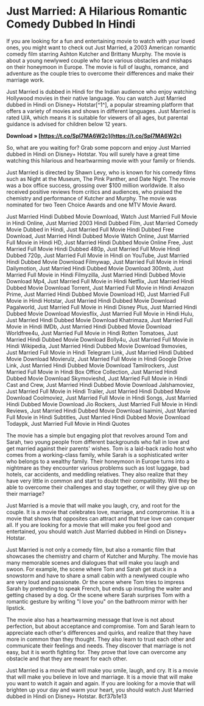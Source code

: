 
 
# Just Married: A Hilarious Romantic Comedy Dubbed In Hindi
 
If you are looking for a fun and entertaining movie to watch with your loved ones, you might want to check out Just Married, a 2003 American romantic comedy film starring Ashton Kutcher and Brittany Murphy. The movie is about a young newlywed couple who face various obstacles and mishaps on their honeymoon in Europe. The movie is full of laughs, romance, and adventure as the couple tries to overcome their differences and make their marriage work.
 
Just Married is dubbed in Hindi for the Indian audience who enjoy watching Hollywood movies in their native language. You can watch Just Married dubbed in Hindi on Disney+ Hotstar[^1^], a popular streaming platform that offers a variety of movies and shows in different languages. Just Married is rated U/A, which means it is suitable for viewers of all ages, but parental guidance is advised for children below 12 years.
 
**Download » [https://t.co/SpI7MA6W2c](https://t.co/SpI7MA6W2c)**


 
So, what are you waiting for? Grab some popcorn and enjoy Just Married dubbed in Hindi on Disney+ Hotstar. You will surely have a great time watching this hilarious and heartwarming movie with your family or friends.

Just Married is directed by Shawn Levy, who is known for his comedy films such as Night at the Museum, The Pink Panther, and Date Night. The movie was a box office success, grossing over $100 million worldwide. It also received positive reviews from critics and audiences, who praised the chemistry and performance of Kutcher and Murphy. The movie was nominated for two Teen Choice Awards and one MTV Movie Award.
 
Just Married Hindi Dubbed Movie Download,  Watch Just Married Full Movie in Hindi Online,  Just Married 2003 Hindi Dubbed Film,  Just Married Comedy Movie Dubbed in Hindi,  Just Married Full Movie Hindi Dubbed Free Download,  Just Married Hindi Dubbed Movie Watch Online,  Just Married Full Movie in Hindi HD,  Just Married Hindi Dubbed Movie Online Free,  Just Married Full Movie Hindi Dubbed 480p,  Just Married Full Movie Hindi Dubbed 720p,  Just Married Full Movie in Hindi on YouTube,  Just Married Hindi Dubbed Movie Download Filmywap,  Just Married Full Movie in Hindi Dailymotion,  Just Married Hindi Dubbed Movie Download 300mb,  Just Married Full Movie in Hindi Filmyzilla,  Just Married Hindi Dubbed Movie Download Mp4,  Just Married Full Movie in Hindi Netflix,  Just Married Hindi Dubbed Movie Download Torrent,  Just Married Full Movie in Hindi Amazon Prime,  Just Married Hindi Dubbed Movie Download HD,  Just Married Full Movie in Hindi Hotstar,  Just Married Hindi Dubbed Movie Download Pagalworld,  Just Married Full Movie in Hindi Disney Plus,  Just Married Hindi Dubbed Movie Download Moviesflix,  Just Married Full Movie in Hindi Hulu,  Just Married Hindi Dubbed Movie Download Khatrimaza,  Just Married Full Movie in Hindi IMDb,  Just Married Hindi Dubbed Movie Download Worldfree4u,  Just Married Full Movie in Hindi Rotten Tomatoes,  Just Married Hindi Dubbed Movie Download Bolly4u,  Just Married Full Movie in Hindi Wikipedia,  Just Married Hindi Dubbed Movie Download 9xmovies,  Just Married Full Movie in Hindi Telegram Link,  Just Married Hindi Dubbed Movie Download Movierulz,  Just Married Full Movie in Hindi Google Drive Link,  Just Married Hindi Dubbed Movie Download Tamilrockers,  Just Married Full Movie in Hindi Box Office Collection,  Just Married Hindi Dubbed Movie Download Skymovieshd,  Just Married Full Movie in Hindi Cast and Crew,  Just Married Hindi Dubbed Movie Download Jalshamoviez,  Just Married Full Movie in Hindi Trailer,  Just Married Hindi Dubbed Movie Download Coolmoviez,  Just Married Full Movie in Hindi Songs,  Just Married Hindi Dubbed Movie Download Jio Rockers,  Just Married Full Movie in Hindi Reviews,  Just Married Hindi Dubbed Movie Download Isaimini,  Just Married Full Movie in Hindi Subtitles,  Just Married Hindi Dubbed Movie Download Todaypk,  Just Married Full Movie in Hindi Quotes
 
The movie has a simple but engaging plot that revolves around Tom and Sarah, two young people from different backgrounds who fall in love and get married against their parents' wishes. Tom is a laid-back radio host who comes from a working-class family, while Sarah is a sophisticated writer who belongs to a wealthy family. Their honeymoon in Europe turns into a nightmare as they encounter various problems such as lost luggage, bad hotels, car accidents, and meddling relatives. They also realize that they have very little in common and start to doubt their compatibility. Will they be able to overcome their challenges and stay together, or will they give up on their marriage?
 
Just Married is a movie that will make you laugh, cry, and root for the couple. It is a movie that celebrates love, marriage, and compromise. It is a movie that shows that opposites can attract and that true love can conquer all. If you are looking for a movie that will make you feel good and entertained, you should watch Just Married dubbed in Hindi on Disney+ Hotstar.

Just Married is not only a comedy film, but also a romantic film that showcases the chemistry and charm of Kutcher and Murphy. The movie has many memorable scenes and dialogues that will make you laugh and swoon. For example, the scene where Tom and Sarah get stuck in a snowstorm and have to share a small cabin with a newlywed couple who are very loud and passionate. Or the scene where Tom tries to impress Sarah by pretending to speak French, but ends up insulting the waiter and getting chased by a dog. Or the scene where Sarah surprises Tom with a romantic gesture by writing "I love you" on the bathroom mirror with her lipstick.
 
The movie also has a heartwarming message that love is not about perfection, but about acceptance and compromise. Tom and Sarah learn to appreciate each other's differences and quirks, and realize that they have more in common than they thought. They also learn to trust each other and communicate their feelings and needs. They discover that marriage is not easy, but it is worth fighting for. They prove that love can overcome any obstacle and that they are meant for each other.
 
Just Married is a movie that will make you smile, laugh, and cry. It is a movie that will make you believe in love and marriage. It is a movie that will make you want to watch it again and again. If you are looking for a movie that will brighten up your day and warm your heart, you should watch Just Married dubbed in Hindi on Disney+ Hotstar.
 8cf37b1e13
 
